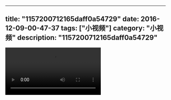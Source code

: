 
---
title: "1157200712165daff0a54729"
date: 2016-12-09-00-47-37
tags: ["小视频"]
category: "小视频"
description: "1157200712165daff0a54729"
---
<video src="http://ohtsqip0g.bkt.clouddn.com/1157200712165daff0a54729.mp4" controls="controls"></video>

